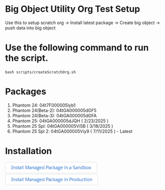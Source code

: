 # Big Object Utility Org Test Setup
Use this to setup scratch org -> Install latest package -> Create big object -> push data into big object


# Use the following command to run the script.
`bash scripts/createScratchOrg.sh`

# Packages

1. Phantom 24: 04t7F000005Iyb1
2. Phantom 24(Beta-2): 04tGA000005dGF5
3. Phantom 24(Beta-3): 04tGA000005dGFA
4. Phantom 25: 04tGA000005dJQH ( 2/23/2025 ) 
5. Phantom 25 Spl: 04tGA000005Vi5B ( 3/18/2025 ) 
6. Phantom 25 Spl 2: 04tGA000005Viy9 ( 7/11/2025 ) - Latest

# Installation 	

[![Install Managed Package in a Sandbox](./images/btn-install-managed-package-sandbox.png)](https://test.salesforce.com/packaging/installPackage.apexp?mgd=true&p0=04tGA000005Viy9)
[![Install Managed Package in Production](./images/btn-install-managed-package-production.png)](https://login.salesforce.com/packaging/installPackage.apexp?mgd=true&p0=004tGA000005Viy9)